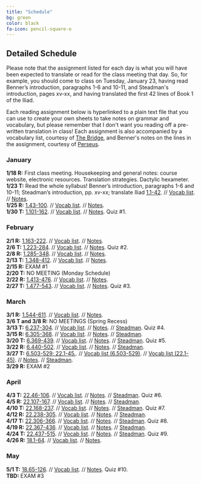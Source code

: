 ```yaml
---
title: "Schedule"
bg: green
color: black
fa-icon: pencil-square-o
---
```


## Detailed Schedule
Please note that the assignment listed for each day is what you will have been expected to translate or read for the class meeting that day. So, for example, you should come to class on Tuesday, January 23, having read Benner’s introduction, paragraphs 1-6 and 10-11, and Steadman's introduction, pages xv-xx, and having translated the first 42 lines of Book 1 of the Iliad.  

Each reading assignment below is hyperlinked to a plain text file that you can use to create your own sheets to take notes on grammar and vocabulary, but please remember that I don't want you reading off a pre-written translation in class! Each assignment is also accompanied by a vocabulary list, courtesy of [The Bridge](http://bridge.haverford.edu), and Benner's notes on the lines in the assignment, courtesy of [Perseus](http://www.perseus.tufts.edu/hopper/text?doc=Perseus:text:1999.04.0083).

### January
**1/18 R:** First class meeting. Housekeeping and general notes: course website, electronic resources. Translation strategies. Dactylic hexameter.  
**1/23 T:** Read the whole syllabus! Benner’s introduction, paragraphs 1-6 and 10-11; Steadman’s introduction, pp. xv-xx; translate Iliad [1.1-42](https://dlibatique.github.io/files/plain_text/1-23_1.1-42.txt). // [Vocab list](https://dlibatique.github.io/files/bridge_vocab_lists/1-23_1.1-42.pdf). // [Notes](https://dlibatique.github.io/files/benner_notes/1-23_1.1-42.pdf).  
**1/25 R:** [1.43-100](https://dlibatique.github.io/files/plain_text/1-25_1.43-100.txt). // [Vocab list](https://dlibatique.github.io/files/bridge_vocab_lists/1-25_1.43-100.pdf). // [Notes](https://dlibatique.github.io/files/benner_notes/1-25_1.43-100.pdf).  
**1/30 T:** [1.101-162](https://dlibatique.github.io/files/plain_text/1-30_1.101-162.txt). // [Vocab list](https://dlibatique.github.io/files/bridge_vocab_lists/1-30_1.101-162.pdf). // [Notes](https://dlibatique.github.io/files/benner_notes/1-30_1.101-162.pdf). Quiz #1.   

### February
**2/1 R:** [1.163-222](https://dlibatique.github.io/files/plain_text/2-01_1.163-222.txt). // [Vocab list](https://dlibatique.github.io/files/bridge_vocab_lists/2-01_1.163-222.pdf). // [Notes](https://dlibatique.github.io/files/benner_notes/2-01_1.163-222.pdf).  
**2/6 T:** [1.223-284](https://dlibatique.github.io/files/plain_text/2-06_1.223-284.txt). // [Vocab list](https://dlibatique.github.io/files/bridge_vocab_lists/2-06_1.223-284.pdf). // [Notes](https://dlibatique.github.io/files/benner_notes/2-06_1.223-284.pdf). Quiz #2.  
**2/8 R:** [1.285-348](https://dlibatique.github.io/files/plain_text/2-08_1.285-348.txt). // [Vocab list](https://dlibatique.github.io/files/bridge_vocab_lists/2-08_1.285-348.pdf). // [Notes](https://dlibatique.github.io/files/benner_notes/2-08_1.285-348.pdf).  
**2/13 T:** [1.348-412](https://dlibatique.github.io/files/plain_text/2-13_1.348-412.txt). // [Vocab list](https://dlibatique.github.io/files/bridge_vocab_lists/2-13_1.348-412.pdf). // [Notes](https://dlibatique.github.io/files/benner_notes/2-13_1.348-412.pdf).  
**2/15 R:** EXAM #1  
**2/20 T:** NO MEETING (Monday Schedule)  
**2/22 R:** [1.413-476](https://dlibatique.github.io/files/plain_text/2-22_1.413-476.txt). // [Vocab list](https://dlibatique.github.io/files/bridge_vocab_lists/2-22_1.413-476.pdf). // [Notes](https://dlibatique.github.io/files/benner_notes/2-22_1.413-476.pdf).  
**2/27 T:** [1.477-543](https://dlibatique.github.io/files/plain_text/2-27_1.477-543.txt). // [Vocab list](https://dlibatique.github.io/files/bridge_vocab_lists/2-27_1.477-543.pdf). // [Notes](https://dlibatique.github.io/files/benner_notes/2-27_1.477-543.pdf). Quiz #3.  

### March
**3/1 R:** [1.544-611](https://dlibatique.github.io/files/plain_text/3-01_1.544-611.txt). // [Vocab list](https://dlibatique.github.io/files/bridge_vocab_lists/3-01_1.544-611.pdf). // [Notes](https://dlibatique.github.io/files/benner_notes/3-01_1.544-611.pdf).  
**3/6 T and 3/8 R:** NO MEETINGS (Spring Recess)  
**3/13 T:** [6.237-304](https://dlibatique.github.io/files/plain_text/3-13_6.237-304.txt). // [Vocab list](https://dlibatique.github.io/files/bridge_vocab_lists/3-13_6.237-304.pdf). // [Notes](https://dlibatique.github.io/files/benner_notes/3-13_6.237-304.pdf). // [Steadman](https://dlibatique.github.io/files/steadman/6.237-304.pdf). Quiz #4.  
**3/15 R:** [6.305-368](https://dlibatique.github.io/files/plain_text/3-15_6.305-368.txt). // [Vocab list](https://dlibatique.github.io/files/bridge_vocab_lists/3-15_6.305-368.pdf). // [Notes](https://dlibatique.github.io/files/benner_notes/3-15_6.305-368.pdf). // [Steadman](https://dlibatique.github.io/files/steadman/6.305-368.pdf).    
**3/20 T:** [6.369-439](https://dlibatique.github.io/files/plain_text/3-20_6.369-439.txt). // [Vocab list](https://dlibatique.github.io/files/bridge_vocab_lists/3-20_6.369-439.pdf). // [Notes](https://dlibatique.github.io/files/benner_notes/3-20_6.369-439.pdf). // [Steadman](https://dlibatique.github.io/files/steadman/6.369-439.pdf). Quiz #5.  
**3/22 R:** [6.440-502](https://dlibatique.github.io/files/plain_text/3-22_6.440-502.txt). // [Vocab list](https://dlibatique.github.io/files/bridge_vocab_lists/3-22_6.440-502.pdf). // [Notes](https://dlibatique.github.io/files/benner_notes/3-22_6.440-502.pdf). // [Steadman](https://dlibatique.github.io/files/steadman/6.440-502.pdf).  
**3/27 T:** [6.503-529; 22.1-45.](https://dlibatique.github.io/files/plain_text/3-27_6.503-529_22.1-45.txt). // [Vocab list (6.503-529)](https://dlibatique.github.io/files/bridge_vocab_lists/3-27_6.503-529.pdf). // [Vocab list (22.1-45)](https://dlibatique.github.io/files/bridge_vocab_lists/3-27_22.1-45.pdf). // [Notes](https://dlibatique.github.io/files/benner_notes/3-27_6.503-529_22.1-45.pdf). // [Steadman](https://dlibatique.github.io/files/steadman/6.503-529_22.1-45.pdf).  
**3/29 R:** EXAM #2  

### April
**4/3 T:** [22.46-106](https://dlibatique.github.io/files/plain_text/4-03_22.46-106.txt). // [Vocab list](https://dlibatique.github.io/files/bridge_vocab_lists/4-03_22.46-106.pdf). // [Notes](https://dlibatique.github.io/files/benner_notes/4-03_22.46-106.pdf). // [Steadman](https://dlibatique.github.io/files/steadman/22.46-106.pdf). Quiz #6.  
**4/5 R:** [22.107-167](https://dlibatique.github.io/files/plain_text/4-05_22.107-167.txt). // [Vocab list](https://dlibatique.github.io/files/bridge_vocab_lists/4-05_22.107-167.pdf). // [Notes](https://dlibatique.github.io/files/benner_notes/4-05_22.107-167.pdf). // [Steadman](https://dlibatique.github.io/files/steadman/22.107-167.pdf).  
**4/10 T:** [22.168-237](https://dlibatique.github.io/files/plain_text/4-10_22.168-237.txt). // [Vocab list](https://dlibatique.github.io/files/bridge_vocab_lists/4-10_22.168-237.pdf). // [Notes](https://dlibatique.github.io/files/benner_notes/4-10_22.168-237.pdf). // [Steadman](https://dlibatique.github.io/files/steadman/22.168-237.pdf). Quiz #7.  
**4/12 R:** [22.238-305](https://dlibatique.github.io/files/plain_text/4-12_22.238-305.txt). // [Vocab list](https://dlibatique.github.io/files/bridge_vocab_lists/4-12_22.238-305.pdf). // [Notes](https://dlibatique.github.io/files/benner_notes/4-12_22.238-305.pdf). // [Steadman](https://dlibatique.github.io/files/steadman/22.238-305.pdf).  
**4/17 T:** [22.306-366](https://dlibatique.github.io/files/plain_text/4-17_22.306-366.txt). // [Vocab list](https://dlibatique.github.io/files/bridge_vocab_lists/4-17_22.306-366.pdf). // [Notes](https://dlibatique.github.io/files/benner_notes/4-17_22.306-366.pdf). // [Steadman](https://dlibatique.github.io/files/steadman/22.306-366.pdf). Quiz #8.  
**4/19 R:** [22.367-436](https://dlibatique.github.io/files/plain_text/4-19_22.367-436.txt). // [Vocab list](https://dlibatique.github.io/files/bridge_vocab_lists/4-19_22.367-436.pdf). // [Notes](https://dlibatique.github.io/files/benner_notes/4-19_22.367-436.pdf). // [Steadman](https://dlibatique.github.io/files/steadman/22.367-436.pdf).  
**4/24 T:** [22.437-515](https://dlibatique.github.io/files/plain_text/4-24_22.437-515.txt). // [Vocab list](https://dlibatique.github.io/files/bridge_vocab_lists/4-24_22.437-515.pdf). // [Notes](https://dlibatique.github.io/files/benner_notes/4-24_22.437-515.pdf). // [Steadman](https://dlibatique.github.io/files/steadman/22.437-515.pdf). Quiz #9.  
**4/26 R:** [18.1-64](https://dlibatique.github.io/files/plain_text/4-26_18.1-64.txt). // [Vocab list](https://dlibatique.github.io/files/bridge_vocab_lists/4-26_18.1-64.pdf). // [Notes](https://dlibatique.github.io/files/benner_notes/4-26_18.1-64.pdf).    

### May
**5/1 T:** [18.65-126](https://dlibatique.github.io/files/plain_text/5-01_18.65-126.txt). // [Vocab list](https://dlibatique.github.io/files/bridge_vocab_lists/5-01_18.65-126.pdf). // [Notes](https://dlibatique.github.io/files/benner_notes/5-01_18.65-126.pdf). Quiz #10.  
**TBD:** EXAM #3
